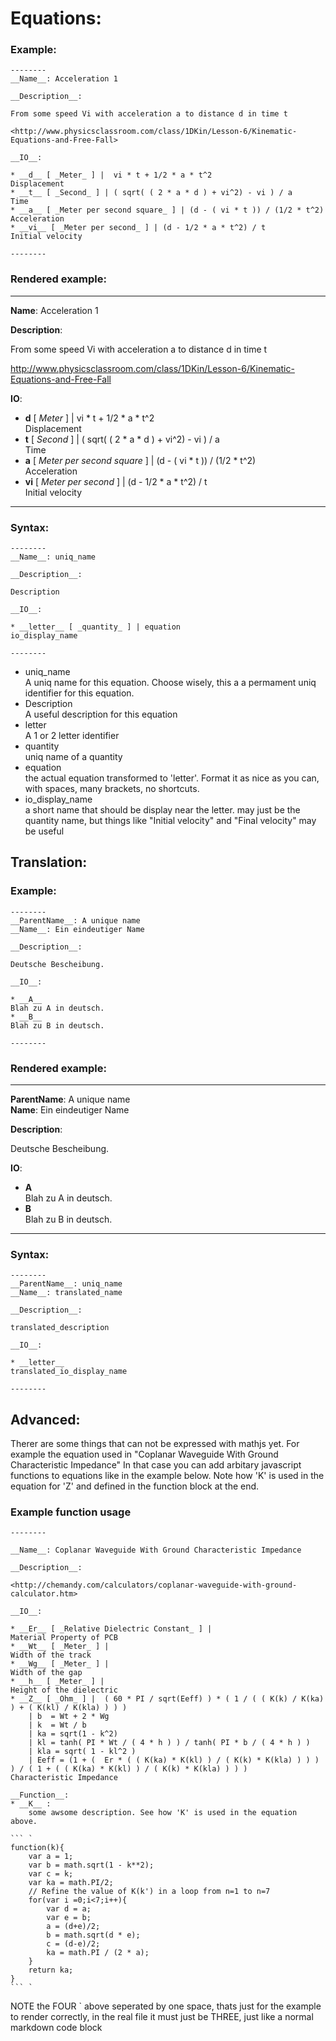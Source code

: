 
# Equations:

### Example:
```
--------
__Name__: Acceleration 1

__Description__:

From some speed Vi with acceleration a to distance d in time t

<http://www.physicsclassroom.com/class/1DKin/Lesson-6/Kinematic-Equations-and-Free-Fall>

__IO__:

* __d__ [ _Meter_ ] |  vi * t + 1/2 * a * t^2   
Displacement
* __t__ [ _Second_ ] | ( sqrt( ( 2 * a * d ) + vi^2) - vi ) / a  
Time
* __a__ [ _Meter per second square_ ] | (d - ( vi * t )) / (1/2 * t^2)  
Acceleration
* __vi__ [ _Meter per second_ ] | (d - 1/2 * a * t^2) / t  
Initial velocity
 
--------
```

### Rendered example:

--------
__Name__: Acceleration 1

__Description__:

From some speed Vi with acceleration a to distance d in time t

<http://www.physicsclassroom.com/class/1DKin/Lesson-6/Kinematic-Equations-and-Free-Fall>

__IO__:

* __d__ [ _Meter_ ] |  vi * t + 1/2 * a * t^2   
Displacement
* __t__ [ _Second_ ] | ( sqrt( ( 2 * a * d ) + vi^2) - vi ) / a  
Time
* __a__ [ _Meter per second square_ ] | (d - ( vi * t )) / (1/2 * t^2)  
Acceleration
* __vi__ [ _Meter per second_ ] | (d - 1/2 * a * t^2) / t  
Initial velocity
 
--------


### Syntax:
```
--------
__Name__: uniq_name

__Description__:

Description

__IO__:

* __letter__ [ _quantity_ ] | equation
io_display_name
 
--------
```
- uniq_name  
    A uniq name for this equation. Choose wisely, this a a permament uniq identifier for this equation.
- Description  
    A useful description for this equation
- letter  
    A 1 or 2 letter identifier
- quantity  
    uniq name of a quantity
- equation  
    the actual equation transformed to 'letter'. Format it as nice as you can, with spaces, many brackets, no shortcuts.
- io_display_name  
    a short name that should be display near the letter. may just be the quantity name, but things like "Initial velocity" and "Final velocity" may be useful
    

## Translation:

### Example:
```
--------
__ParentName__: A unique name  
__Name__: Ein eindeutiger Name

__Description__:

Deutsche Bescheibung.

__IO__:

* __A__   
Blah zu A in deutsch.
* __B__   
Blah zu B in deutsch.

--------
```

### Rendered example:
--------
__ParentName__: A unique name  
__Name__: Ein eindeutiger Name

__Description__:

Deutsche Bescheibung.

__IO__:

* __A__   
Blah zu A in deutsch.
* __B__   
Blah zu B in deutsch.

--------

### Syntax:
```
--------
__ParentName__: uniq_name 
__Name__: translated_name

__Description__:

translated_description

__IO__:

* __letter__   
translated_io_display_name

--------
```


## Advanced:

Therer are some things that can not be expressed with mathjs yet. For example the equation used in  "Coplanar Waveguide With Ground Characteristic Impedance"
In that case you can add arbitary javascript functions to equations like in the example below. Note how 'K' is used in the equation for 'Z' and defined in the function block at the end.


### Example function usage
```
--------

__Name__: Coplanar Waveguide With Ground Characteristic Impedance

__Description__:

<http://chemandy.com/calculators/coplanar-waveguide-with-ground-calculator.htm>

__IO__:

* __Er__ [ _Relative Dielectric Constant_ ] |  
Material Property of PCB
* __Wt__ [ _Meter_ ] |  
Width of the track
* __Wg__ [ _Meter_ ] |  
Width of the gap
* __h__ [ _Meter_ ] |  
Height of the dielectric
* __Z__ [ _Ohm_ ] |  ( 60 * PI / sqrt(Eeff) ) * ( 1 / ( ( K(k) / K(ka) ) + ( K(kl) / K(kla) ) ) )  
    | b  = Wt + 2 * Wg  
    | k  = Wt / b  
    | ka = sqrt(1 - k^2)  
    | kl = tanh( PI * Wt / ( 4 * h ) ) / tanh( PI * b / ( 4 * h ) )  
    | kla = sqrt( 1 - kl^2 )  
    | Eeff = (1 + (  Er * ( ( K(ka) * K(kl) ) / ( K(k) * K(kla) ) ) ) ) / ( 1 + ( ( K(ka) * K(kl) ) / ( K(k) * K(kla) ) ) )  
Characteristic Impedance

__Function__:
* __K__ :  
    some awsome description. See how 'K' is used in the equation above.

``` `
function(k){ 
    var a = 1;
    var b = math.sqrt(1 - k**2);
    var c = k;
    var ka = math.PI/2;
    // Refine the value of K(k') in a loop from n=1 to n=7
    for(var i =0;i<7;i++){
        var d = a;
        var e = b;
        a = (d+e)/2;
        b = math.sqrt(d * e);
        c = (d-e)/2;
        ka = math.PI / (2 * a);
    }
    return ka;
}
``` `
```

NOTE the FOUR ` above seperated by one space, thats just for the example to render correctly, in the real file it must just be THREE, just like a normal markdown code block
